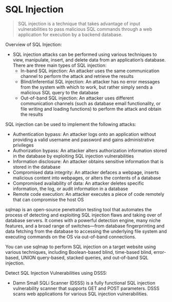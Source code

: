 # SQL Injection
> SQL injection is a technique that takes advantage of input vulnerabilities to pass malicious SQL commands through a web application for execution by a backend database.


Overview of SQL Injection:
- SQL injection attacks can be performed using various techniques to view, manipulate, insert, and delete data from an application’s database. There are three main types of SQL injection:
  - In-band SQL injection: An attacker uses the same communication channel to perform the attack and retrieve the results
  - Blind/inferential SQL injection: An attacker has no error messages from the system with which to work, but rather simply sends a malicious SQL query to the database
  - Out-of-band SQL injection: An attacker uses different communication channels (such as database email functionality, or file writing and loading functions) to perform the attack and obtain the results


SQL injection can be used to implement the following attacks:
- Authentication bypass: An attacker logs onto an application without providing a valid username and password and gains administrative privileges
- Authorization bypass: An attacker alters authorization information stored in the database by exploiting SQL injection vulnerabilities
- Information disclosure: An attacker obtains sensitive information that is stored in the database
- Compromised data integrity: An attacker defaces a webpage, inserts malicious content into webpages, or alters the contents of a database
- Compromised availability of data: An attacker deletes specific information, the log, or audit information in a database
- Remote code execution: An attacker executes a piece of code remotely that can compromise the host OS


sqlmap is an open-source penetration testing tool that automates the process of detecting and exploiting SQL injection flaws and taking over of database servers. It comes with a powerful detection engine, many niche features, and a broad range of switches—from database fingerprinting and data fetching from the database to accessing the underlying file system and executing commands on the OS via out-of-band connections.

You can use sqlmap to perform SQL injection on a target website using various techniques, including Boolean-based blind, time-based blind, error-based, UNION query-based, stacked queries, and out-of-band SQL injection.


Detect SQL Injection Vulnerabilities using DSSS:
- Damn Small SQLi Scanner (DSSS) is a fully functional SQL injection vulnerability scanner that supports GET and POST parameters. DSSS scans web applications for various SQL injection vulnerabilities.









